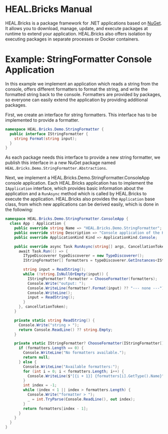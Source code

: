 # HEAL.Bricks Manual
HEAL.Bricks is a package framework for .NET applications based on [NuGet](https://nuget.org). It allows you to download, manage, update, and execute packages at runtime to extend your application. HEAL.Bricks also offers isolation by executing packages in separate processes or Docker containers.


# Example: StringFormatter Console Application
In this example we implement an application which reads a string from the console, offers different formatters to format the string, and write the formatted string back to the console. Formatters are provided by packages, so everyone can easily extend the application by providing additional packages.

First, we create an interface for string formatters. This interface has to be implemented to provide a formatter.
```csharp
namespace HEAL.Bricks.Demo.StringFormatter {
  public interface IStringFormatter {
    string Format(string input);
  }
}
```
As each package needs this interface to provide a new string formatter, we publish this interface in a new NuGet package named `HEAL.Bricks.Demo.StringFormatter.Abstractions`.

Next, we implement a HEAL.Bricks.Demo.StringFormatter.ConsoleApp console application. Each HEAL.Bricks application has to implement the `IApplication` interface, which provides basic information about the application and a `RunAsync` method which is called by HEAL.Bricks to execute the application. HEAL.Bricks also provides the `Application` base class, from which new applications can be derived easily, which is done in the following:

```csharp
namespace HEAL.Bricks.Demo.StringFormatter.ConsoleApp {
  class App : Application {
    public override string Name => "HEAL.Bricks.Demo.StringFormatter";
    public override string Description => "Console application of the HEAL Bricks Demo String Formatter.";
    public override ApplicationKind Kind => ApplicationKind.Console;

    public override async Task RunAsync(string[] args, CancellationToken cancellationToken = default) {
      await Task.Run(() => {
        ITypeDiscoverer typeDiscoverer = new TypeDiscoverer();
        IStringFormatter[] formatters = typeDiscoverer.GetInstances<IStringFormatter>().OrderBy(x => x.GetType().Name).ToArray();

        string input = ReadString();
        while (!string.IsNullOrEmpty(input)) {
          IStringFormatter? formatter = ChooseFormatter(formatters);
          Console.Write("output: ");
          Console.WriteLine(formatter?.Format(input) ?? "--- none ---");
          Console.WriteLine();
          input = ReadString();
        }
      }, cancellationToken);
    }

    private static string ReadString() {
      Console.Write("string > ");
      return Console.ReadLine() ?? string.Empty;
    }

    private static IStringFormatter? ChooseFormatter(IStringFormatter[] formatters) {
      if (formatters.Length == 0) {
        Console.WriteLine("No formatters available.");
        return null;
      } else {
        Console.WriteLine("Available formatters:");
        for (int i = 0; i < formatters.Length; i++) {
          Console.WriteLine($"[{i + 1}] {formatters[i].GetType().Name}");
        }
        int index = -1;
        while (index < 1 || index > formatters.Length) {
          Console.Write("formatter > ");
          _ = int.TryParse(Console.ReadLine(), out index);
        }
        return formatters[index - 1];
      }
    }
  }
}
```
